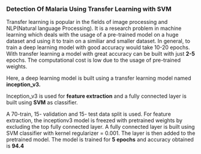 ### **Detection Of Malaria Using Transfer Learning with SVM**  

Transfer learning is popular in the fields of image processing and NLP(Natural language Processing). It is a research problem in machine learning which deals with the usage of a pre-trained model on a huge dataset and using it to train on a similiar and smaller dataset. In general, to train a deep learning model with good accuracy would take 10-20 epochs. With transfer learning a model with great accuracy can be built with just **2-5** epochs. The computational cost is low due to the usage of pre-trained weights.  

Here, a deep learning model is built using a transfer learning model named **inception_v3.**  

Inception_v3 is used for **feature extraction** and a fully connected layer is built using **SVM** as classifier.

A 70-train, 15- validation and 15- test data split is used. For feature extraction, the inceptionv3 model is freezed with pretrained weights by excluding the top fully connected layer. A fully connected layer is built using SVM classifier with kernel regularizer = 0.001. The layer is then added to the pretrained model. The model is trained for **5 epochs** and accuracy obtained is **94.4**
